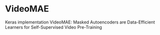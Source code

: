 # VideoMAE
Keras implementation VideoMAE: Masked Autoencoders are Data-Efficient Learners for Self-Supervised Video Pre-Training
